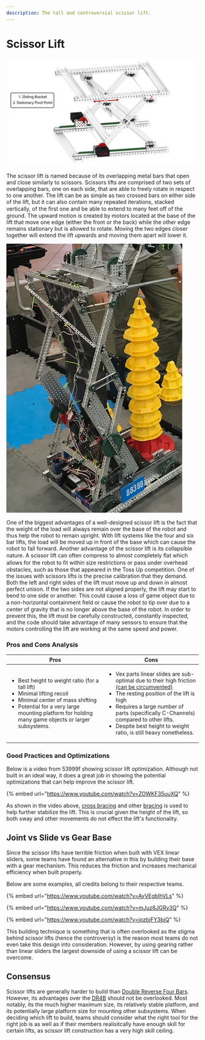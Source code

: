 ```yaml
---
description: The tall and controversial scissor lift.
---
```


# Scissor Lift

![Scissor Lift General Design (Courtesey of VEX KB)](<../../.gitbook/assets/image (40).png>)

The scissor lift is named because of its overlapping metal bars that open and close similarly to scissors. Scissors lifts are comprised of two sets of overlapping bars, one on each side, that are able to freely rotate in respect to one another. The lift can be as simple as two crossed bars on either side of the lift, but it can also contain many repeated iterations, stacked vertically, of the ﬁrst one and be able to extend to many feet off of the ground. The upward motion is created by motors located at the base of the lift that move one edge (either the front or the back) while the other edge remains stationary but is allowed to rotate. Moving the two edges closer together will extend the lift upwards and moving them apart will lower it.

![Scissor Lift (Courtesey of 8838B)](<../../.gitbook/assets/image (39).png>)

One of the biggest advantages of a well-designed scissor lift is the fact that the weight of the load will always remain over the base of the robot and thus help the robot to remain upright. With lift systems like the four and six bar lifts, the load will be moved up in front of the base which can cause the robot to fall forward. Another advantage of the scissor lift is its collapsible nature. A scissor lift can often compress to almost completely ﬂat which allows for the robot to ﬁt within size restrictions or pass under overhead obstacles, such as those that appeared in the Toss Up competition. One of the issues with scissors lifts is the precise calibration that they demand. Both the left and right sides of the lift must move up and down in almost perfect unison. If the two sides are not aligned properly, the lift may start to bend to one side or another. This could cause a loss of game object due to a non-horizontal containment ﬁeld or cause the robot to tip over due to a center of gravity that is no longer above the base of the robot. In order to prevent this, the lift must be carefully constructed, constantly inspected, and the code should take advantage of many sensors to ensure that the motors controlling the lift are working at the same speed and power.

### Pros and Cons Analysis

| Pros                                                                                                                                                                                                                                            | Cons                                                                                                                                                                                                                                                                                                                                                                                       |
| ----------------------------------------------------------------------------------------------------------------------------------------------------------------------------------------------------------------------------------------------- | ------------------------------------------------------------------------------------------------------------------------------------------------------------------------------------------------------------------------------------------------------------------------------------------------------------------------------------------------------------------------------------------ |
| <ul><li>Best height to weight ratio (for a tall lift)</li><li>Minimal lifting recoil</li><li>Minimal center of mass shifting</li><li>Potential for a very large mounting platform for holding many game objects or larger subsystems.</li></ul> | <ul><li>Vex parts linear slides are sub-optimal due to their high friction<a href="scissor-lift.md#joint-vs-slide-vs-gear-base"> (can be circumvented)</a></li><li>The resting position of the lift is high</li><li>Requires a large number of parts (specifically C-Channels) compared to other lifts.</li><li>Despite best height to weight ratio, is still heavy nonetheless.</li></ul> |

### Good Practices and Optimizations

Below is a video from 53999f showing scissor lift optimization. Although not built in an ideal way, it does a great job in showing the potential optimizations that can help improve the scissor lift.

{% embed url="https://www.youtube.com/watch?v=ZOWKF35uuXQ" %}

As shown in the video above, [cross bracing](best-practices.md#x-bracing) and other [bracing](best-practices.md#bracing) is used to help further stabilize the lift. This is crucial given the height of the lift, so both sway and other movements do not effect the lift's functionality.

## Joint vs Slide vs Gear Base

Since the scissor lifts have terrible friction when built with VEX linear sliders, some teams have found an alternative in this by building their base with a gear mechanism. This reduces the friction and increases mechanical efficiency when built properly.

Below are some examples, all credits belong to their respective teams.

{% embed url="https://www.youtube.com/watch?v=AyVEgbIhVLs" %}

{% embed url="https://www.youtube.com/watch?v=mJuz6JGRy3Q" %}

{% embed url="https://www.youtube.com/watch?v=jozbjFY3bjQ" %}

This building technique is something that is often overlooked as the stigma behind scissor lifts (hence the controversy) is the reason most teams do not even take this design into consideration. However, by using gearing rather than linear sliders the largest downside of using a scissor lift can be overcome.

## Consensus

Scissor lifts are generally harder to build than [Double Reverse Four Bars](dr4b.md). However, its advantages over the [DR4B](dr4b.md) should not be overlooked. Most notably, its the much higher maximum size, its relatively stable platform, and its potentially large platform size for mounting other subsystems. When deciding which lift to build, teams should consider what the right tool for the right job is as well as if their members realisitcally have enough skill for certain lifts, as scissor lift construction has a very high skill ceiling. 
